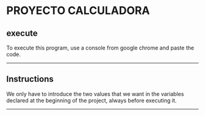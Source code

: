 # PROYECTO CALCULADORA

## execute

To execute this program, use a console from google chrome and paste the code.
___

## Instructions


We only have to introduce the two values that we want in the variables declared at the beginning of the project, always before executing it.

___